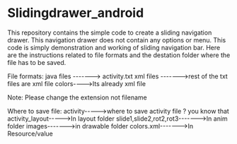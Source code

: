 # Slidingdrawer_android
This repository contains the simple code to create a sliding navigation drawer.
This navigation drawer does not contain any options or menu. This code is simply demonstration and working of sliding navigation bar.
Here are the instructions related to file formats and the destation folder where the file has to be saved.

File formats:
java files -------> activity.txt
xml files ------->rest of the txt files are xml file
colors---->Its already xml file 

Note: Please change the extension not filename

Where to save file:
activity----->where to save activity file ? you know that
activity_layout----->In layout folder
slide1,slide2,rot2,rot3------->In anim folder
images------->in drawable folder 
colors.xml------->In Resource/value
